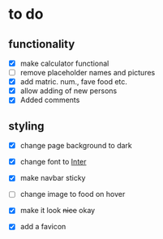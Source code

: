 # to do

## functionality

- [X] make calculator functional
- [ ] remove placeholder names and pictures
- [X] add matric. num., fave food etc.
- [X] allow adding of new persons
- [X] Added comments

## styling

- [X] change page background to dark
- [X] change font to [Inter](https://rsms.me/inter/)
- [X] make navbar sticky
- [ ] change image to food on hover
- [X] make it look ~~nice~~ okay
- [X] add a favicon


